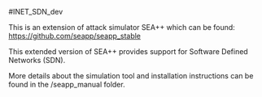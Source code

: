 #INET_SDN_dev

This is an extension of attack simulator SEA++ which can be found: https://github.com/seapp/seapp_stable

This extended version of SEA++ provides support for Software Defined Networks (SDN).

More details about the simulation tool and installation instructions can be found in the /seapp_manual folder.



